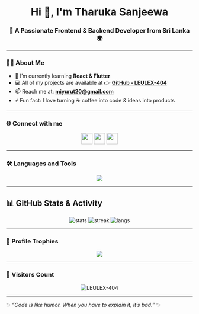 <!-- Profile Title -->
<h1 align="center">Hi 👋, I'm Tharuka Sanjeewa</h1>
<h3 align="center">🚀 A Passionate Frontend & Backend Developer from Sri Lanka 🌍</h3>

---

### 👨‍💻 About Me  
- 🌱 I’m currently learning **React & Flutter**  
- 💻 All of my projects are available at 👉 [**GitHub - LEULEX-404**](https://github.com/LEULEX-404)  
- 📫 Reach me at: **miyurut20@gmail.com**  
- ⚡ Fun fact: I love turning ☕ coffee into code & ideas into products  

---

### 🌐 Connect with me  
<p align="center">
  <a href="https://www.facebook.com/TharukaFB" target="_blank"><img src="https://img.shields.io/badge/Facebook-%231877F2.svg?logo=Facebook&logoColor=white" height="30"/></a>
  <a href="https://instagram.com/" target="_blank"><img src="https://img.shields.io/badge/Instagram-%23E4405F.svg?logo=Instagram&logoColor=white" height="30"/></a>
  <a href="mailto:miyurut20@gmail.com"><img src="https://img.shields.io/badge/Gmail-D14836?logo=gmail&logoColor=white" height="30"/></a>
</p>

---

### 🛠️ Languages and Tools  

<p align="center">
  <img src="https://skillicons.dev/icons?i=html,css,js,react,nextjs,tailwind,bootstrap,nodejs,express,mysql,git,github" />
</p>

---

## 📊 GitHub Stats & Activity  

<p align="center">
  <img src="https://github-readme-stats.vercel.app/api?username=LEULEX-404&show_icons=true&theme=radical" alt="stats"/>
  <img src="https://github-readme-streak-stats.herokuapp.com/?user=LEULEX-404&theme=radical" alt="streak"/>
  <img src="https://github-readme-stats.vercel.app/api/top-langs/?username=LEULEX-404&layout=compact&theme=radical" alt="langs"/>
</p>

---

### 🚀 Profile Trophies  
<p align="center">
  <img src="https://github-profile-trophy.vercel.app/?username=LEULEX-404&theme=radical&no-frame=true&row=1&column=6" />
</p>

---

### 👀 Visitors Count  
<p align="center">
  <img src="https://komarev.com/ghpvc/?username=LEULEX-404&label=Profile%20views&color=ff69b4&style=flat" alt="LEULEX-404" />
</p>

---

✨ *“Code is like humor. When you have to explain it, it’s bad.”* ✨  
